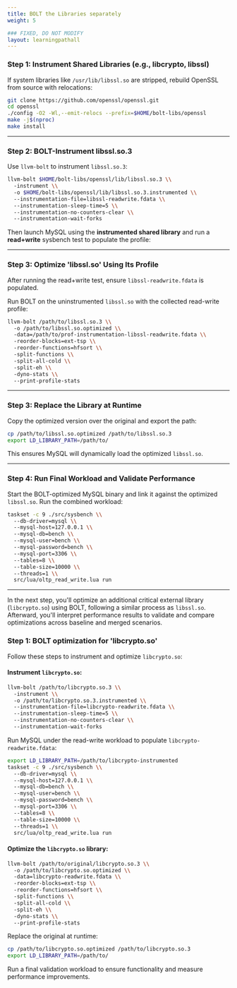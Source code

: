```yaml
---
title: BOLT the Libraries separately
weight: 5

### FIXED, DO NOT MODIFY
layout: learningpathall
---
```

### Step 1: Instrument Shared Libraries (e.g., libcrypto, libssl)

If system libraries like `/usr/lib/libssl.so` are stripped, rebuild OpenSSL from source with relocations:

```bash
git clone https://github.com/openssl/openssl.git
cd openssl
./config -O2 -Wl,--emit-relocs --prefix=$HOME/bolt-libs/openssl
make -j$(nproc)
make install
```

---

### Step 2: BOLT-Instrument libssl.so.3

Use `llvm-bolt` to instrument `libssl.so.3`:

```bash
llvm-bolt $HOME/bolt-libs/openssl/lib/libssl.so.3 \\
  -instrument \\
  -o $HOME/bolt-libs/openssl/lib/libssl.so.3.instrumented \\
  --instrumentation-file=libssl-readwrite.fdata \\
  --instrumentation-sleep-time=5 \\
  --instrumentation-no-counters-clear \\
  --instrumentation-wait-forks
```

Then launch MySQL using the **instrumented shared library** and run a **read+write** sysbench test to populate the profile:

---

### Step 3: Optimize 'libssl.so' Using Its Profile

After running the read+write test, ensure `libssl-readwrite.fdata` is populated.


Run BOLT on the uninstrumented `libssl.so` with the collected read-write profile:

```bash
llvm-bolt /path/to/libssl.so.3 \\
  -o /path/to/libssl.so.optimized \\
  -data=/path/to/prof-instrumentation-libssl-readwrite.fdata \\
  -reorder-blocks=ext-tsp \\
  -reorder-functions=hfsort \\
  -split-functions \\
  -split-all-cold \\
  -split-eh \\
  -dyno-stats \\
  --print-profile-stats
```

---

### Step 3: Replace the Library at Runtime

Copy the optimized version over the original and export the path:

```bash
cp /path/to/libssl.so.optimized /path/to/libssl.so.3
export LD_LIBRARY_PATH=/path/to/
```

This ensures MySQL will dynamically load the optimized `libssl.so`.

---

### Step 4: Run Final Workload and Validate Performance

Start the BOLT-optimized MySQL binary and link it against the optimized `libssl.so`. Run the combined workload:

```bash
taskset -c 9 ./src/sysbench \\
  --db-driver=mysql \\
  --mysql-host=127.0.0.1 \\
  --mysql-db=bench \\
  --mysql-user=bench \\
  --mysql-password=bench \\
  --mysql-port=3306 \\
  --tables=8 \\
  --table-size=10000 \\
  --threads=1 \\
  src/lua/oltp_read_write.lua run
```

---

In the next step, you'll optimize an additional critical external library (`libcrypto.so`) using BOLT, following a similar process as `libssl.so`. Afterward, you'll interpret performance results to validate and compare optimizations across baseline and merged
 scenarios.

### Step 1: BOLT optimization for 'libcrypto.so'

Follow these steps to instrument and optimize `libcrypto.so`:

#### Instrument `libcrypto.so`:

```bash
llvm-bolt /path/to/libcrypto.so.3 \\
  -instrument \\
  -o /path/to/libcrypto.so.3.instrumented \\
  --instrumentation-file=libcrypto-readwrite.fdata \\
  --instrumentation-sleep-time=5 \\
  --instrumentation-no-counters-clear \\
  --instrumentation-wait-forks
```

Run MySQL under the read-write workload to populate `libcrypto-readwrite.fdata`:

```bash
export LD_LIBRARY_PATH=/path/to/libcrypto-instrumented
taskset -c 9 ./src/sysbench \\
  --db-driver=mysql \\
  --mysql-host=127.0.0.1 \\
  --mysql-db=bench \\
  --mysql-user=bench \\
  --mysql-password=bench \\
  --mysql-port=3306 \\
  --tables=8 \\
  --table-size=10000 \\
  --threads=1 \\
  src/lua/oltp_read_write.lua run
```

#### Optimize the `libcrypto.so` library:

```bash
llvm-bolt /path/to/original/libcrypto.so.3 \\
  -o /path/to/libcrypto.so.optimized \\
  -data=libcrypto-readwrite.fdata \\
  -reorder-blocks=ext-tsp \\
  -reorder-functions=hfsort \\
  -split-functions \\
  -split-all-cold \\
  -split-eh \\
  -dyno-stats \\
  --print-profile-stats
```

Replace the original at runtime:

```bash
cp /path/to/libcrypto.so.optimized /path/to/libcrypto.so.3
export LD_LIBRARY_PATH=/path/to/
```

Run a final validation workload to ensure functionality and measure performance improvements.

